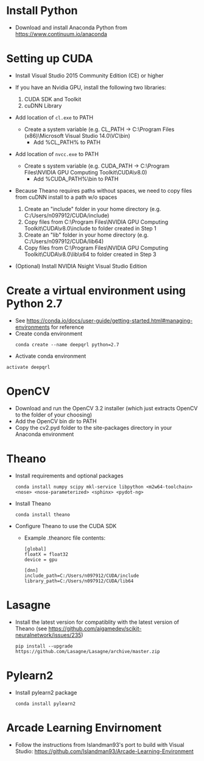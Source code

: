 # Install Python

  * Download and install Anaconda Python from <https://www.continuum.io/anaconda>


# Setting up CUDA

  * Install Visual Studio 2015 Community Edition (CE) or higher

  * If you have an Nvidia GPU, install the following two libraries:
    1. CUDA SDK and Toolkit
    2. cuDNN Library

  * Add location of `cl.exe` to PATH
    * Create a system variable (e.g. CL_PATH -> C:\Program Files (x86)\Microsoft Visual Studio 14.0\VC\bin)
      * Add %CL_PATH% to PATH

  * Add location of `nvcc.exe` to PATH
    * Create s system variable (e.g. CUDA_PATH -> C:\Program Files\NVIDIA GPU Computing Toolkit\CUDA\v8.0)
      * Add %CUDA_PATH%\bin to PATH

  * Because Theano requires paths without spaces, we need to copy files from cuDNN install to a path w/o spaces
    1. Create an "include" folder in your home directory (e.g. C:/Users/n097912/CUDA/include)
    2. Copy files from C:\Program Files\NVIDIA GPU Computing Toolkit\CUDA\v8.0\include to folder created in Step 1
    3. Create an "lib" folder in your home directory (e.g. C:/Users/n097912/CUDA/lib64)
    4. Copy files from C:\Program Files\NVIDIA GPU Computing Toolkit\CUDA\v8.0\lib\x64 to folder created in Step 3

  * (Optional) Install NVIDIA Nsight Visual Studio Edition


# Create a virtual environment using Python 2.7

  * See <https://conda.io/docs/user-guide/getting-started.html#managing-environments> for reference
  * Create conda environment
    ```
    conda create --name deepqrl python=2.7
    ```
  * Activate conda environment
   ```
   activate deepqrl
   ```


# OpenCV

  * Download and run the OpenCV 3.2 installer (which just extracts OpenCV to the folder of your choosing)
  * Add the OpenCV bin dir to PATH
  * Copy the cv2.pyd folder to the site-packages directory in your Anaconda environment


# Theano

  * Install requirements and optional packages

    ```
    conda install numpy scipy mkl-service libpython <m2w64-toolchain> <nose> <nose-parameterized> <sphinx> <pydot-ng>
    ```

  * Install Theano

    ```
    conda install theano
    ```

  * Configure Theano to use the CUDA SDK
    * Example .theanorc file contents:
      ```
      [global]
      floatX = float32
      device = gpu

      [dnn]
      include_path=C:/Users/n097912/CUDA/include
      library_path=C:/Users/n097912/CUDA/lib64
      ```


# Lasagne

  * Install the latest version for compatiblity with the latest version of Theano (see <https://github.com/aigamedev/scikit-neuralnetwork/issues/235>)

    ```
    pip install --upgrade https://github.com/Lasagne/Lasagne/archive/master.zip
    ```

# Pylearn2

  * Install pylearn2 package

    ```
    conda install pylearn2
    ```

# Arcade Learning Envirnoment    

  * Follow the instructions from Islandman93's port to build with Visual Studio: <https://github.com/Islandman93/Arcade-Learning-Environment>